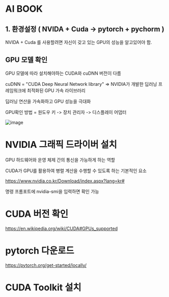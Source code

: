 # AI BOOK

## 1. 환경설정 ( NVIDA + Cuda -> pytorch + pychorm )

NVIDA + Cuda 를 사용할려면 자신이 갖고 있는 GPU의 성능을 알고있어야 함.

## GPU 모델 확인

GPU 모델에 따라 설치해야하는 CUDA와 cuDNN 버전이 다름

cuDNN = "CUDA Deep Neural Network library" => NVIDIA가 개발한 딥러닝 프레임워크에 최적화된 GPU 가속 라이브러리

딥러닝 연산을 가속화하고 GPU 성능을 극대화

GPU확인 방법 = 원도우 키 -> 장치 관리자 -> 디스플레이 어댑터 

![image](https://github.com/Sungmyunghoon/AI_study/assets/112747810/99ff3fee-8e51-4c56-91cd-0b781e449941)

# NVIDIA 그래픽 드라이버 설치

GPU 하드웨어와 운영 체제 간의 통신을 가능하게 하는 역할

CUDA가 GPU를 활용하여 병렬 계산을 수행할 수 있도록 하는 기본적인 요소

https://www.nvidia.co.kr/Download/index.aspx?lang=kr#

명령 프롬포트에 nvidia-smi을 입력하면 확인 가능

# CUDA 버전 확인

https://en.wikipedia.org/wiki/CUDA#GPUs_supported

# pytorch 다운로드

https://pytorch.org/get-started/locally/

# CUDA Toolkit 설치
